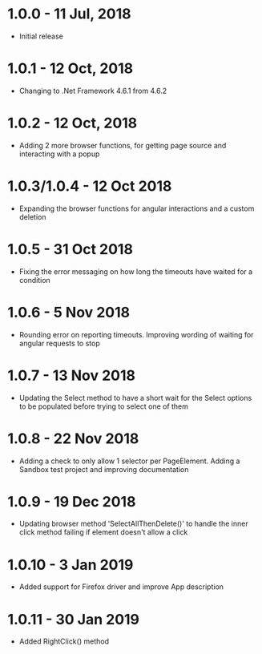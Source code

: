 # 1.0.0 - 11 Jul, 2018
- Initial release
# 1.0.1 - 12 Oct, 2018
- Changing to .Net Framework 4.6.1 from 4.6.2
# 1.0.2 - 12 Oct, 2018
- Adding 2 more browser functions, for getting page source and interacting with a popup
# 1.0.3/1.0.4 - 12 Oct 2018
- Expanding the browser functions for angular interactions and a custom deletion
# 1.0.5 - 31 Oct 2018
- Fixing the error messaging on how long the timeouts have waited for a condition
# 1.0.6 - 5 Nov 2018
- Rounding error on reporting timeouts. Improving wording of waiting for angular requests to stop
# 1.0.7 - 13 Nov 2018
- Updating the Select method to have a short wait for the Select options to be populated before trying to select one of them
# 1.0.8 - 22 Nov 2018
- Adding a check to only allow 1 selector per PageElement. Adding a Sandbox test project and improving documentation
# 1.0.9 - 19 Dec 2018
- Updating browser method 'SelectAllThenDelete()' to handle the inner click method failing if element doesn't allow a click 
# 1.0.10 - 3 Jan 2019
- Added support for Firefox driver and improve App description
# 1.0.11 - 30 Jan 2019
- Added RightClick() method